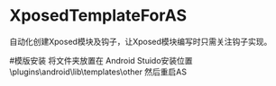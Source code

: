 # XposedTemplateForAS
自动化创建Xposed模块及钩子，让Xposed模块编写时只需关注钩子实现。

#模版安装
将文件夹放置在
Android Stuido安装位置\plugins\android\lib\templates\other
然后重启AS
